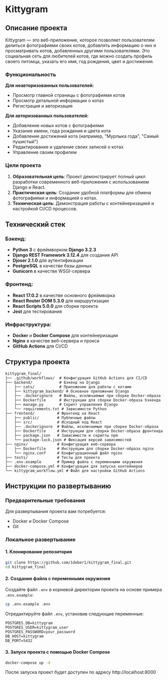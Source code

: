 # Kittygram

## Описание проекта

Kittygram — это веб-приложение, которое позволяет пользователям делиться фотографиями своих котов, добавлять информацию о них и просматривать котов, добавленных другими пользователями. Это социальная сеть для любителей котов, где можно создать профиль своего питомца, указать его имя, год рождения, цвет и достижения.

### Функциональность

**Для неавторизованных пользователей:**
- Просмотр главной страницы с фотографиями котов
- Просмотр детальной информации о котах
- Регистрация и авторизация

**Для авторизованных пользователей:**
- Добавление новых котов с фотографиями
- Указание имени, года рождения и цвета кота
- Добавление достижений кота (например, "Мурлыка года", "Самый пушистый")
- Редактирование и удаление своих записей о котах
- Управление своим профилем

### Цели проекта

1. **Образовательная цель**: Проект демонстрирует полный цикл разработки современного веб-приложения с использованием Django и React.
2. **Практическая цель**: Создание удобной платформы для обмена фотографиями и информацией о котах.
3. **Техническая цель**: Демонстрация работы с контейнеризацией и настройкой CI/CD процессов.

## Технический стек

### Бэкенд:
- **Python 3** с фреймворком **Django 3.2.3**
- **Django REST Framework 3.12.4** для создания API
- **Djoser 2.1.0** для аутентификации
- **PostgreSQL** в качестве базы данных
- **Gunicorn** в качестве WSGI-сервера

### Фронтенд:
- **React 17.0.2** в качестве основного фреймворка
- **React Router DOM 5.3.0** для маршрутизации
- **React Scripts 5.0.0** для сборки проекта
- **Jest** для тестирования

### Инфраструктура:
- **Docker** и **Docker Compose** для контейнеризации
- **Nginx** в качестве веб-сервера и прокси
- **GitHub Actions** для CI/CD

## Структура проекта

```
kittygram_final/
├── .github/workflows/  # Конфигурация GitHub Actions для CI/CD
├── backend/            # Бэкенд на Django
│   ├── cats/           # Приложение для работы с котами
│   ├── kittygram_backend/ # Основное приложение Django
│   ├── .dockerignore   # Файлы, исключаемые при сборке Docker-образа
│   ├── Dockerfile      # Инструкции для сборки Docker-образа бэкенда
│   ├── manage.py       # Скрипт управления Django
│   └── requirements.txt # Зависимости Python
├── frontend/          # Фронтенд на React
│   ├── public/        # Публичные файлы
│   ├── src/           # Исходный код React
│   ├── .dockerignore  # Файлы, исключаемые при сборке Docker-образа
│   ├── Dockerfile     # Инструкции для сборки Docker-образа фронтенда
│   ├── package.json   # Зависимости и скрипты npm
│   └── package-lock.json # Фиксация версий зависимостей
├── nginx/             # Конфигурация веб-сервера
│   ├── Dockerfile     # Инструкции для сборки Docker-образа nginx
│   └── nginx.conf     # Конфигурационный файл nginx
├── tests/             # Тесты для проекта
├── .env.example       # Пример файла с переменными окружения
├── docker-compose.yml # Конфигурация для запуска контейнеров
└── kittygram_workflow.yml # Файл для настройки GitHub Actions
```

## Инструкции по развертыванию

### Предварительные требования

Для развертывания проекта вам потребуется:

- Docker и Docker Compose
- Git

### Локальное развертывание

#### 1. Клонирование репозитория

```bash
git clone https://github.com/1dober1/kittygram_final.git
cd kittygram_final
```

#### 2. Создание файла с переменными окружения

Создайте файл `.env` в корневой директории проекта на основе примера `.env.example`:

```bash
cp .env.example .env
```

Отредактируйте файл `.env`, установив следующие переменные:

```
POSTGRES_DB=kittygram
POSTGRES_USER=kittygram_user
POSTGRES_PASSWORD=your_password
DB_HOST=kittygram
DB_PORT=5432
```

#### 3. Запуск проекта с помощью Docker Compose

```bash
docker-compose up -d
```

После запуска проект будет доступен по адресу http://localhost:8000